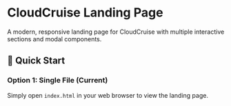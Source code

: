 # CloudCruise Landing Page

A modern, responsive landing page for CloudCruise with multiple interactive sections and modal components.

## 🚀 Quick Start

### Option 1: Single File (Current)

Simply open `index.html` in your web browser to view the landing page.
